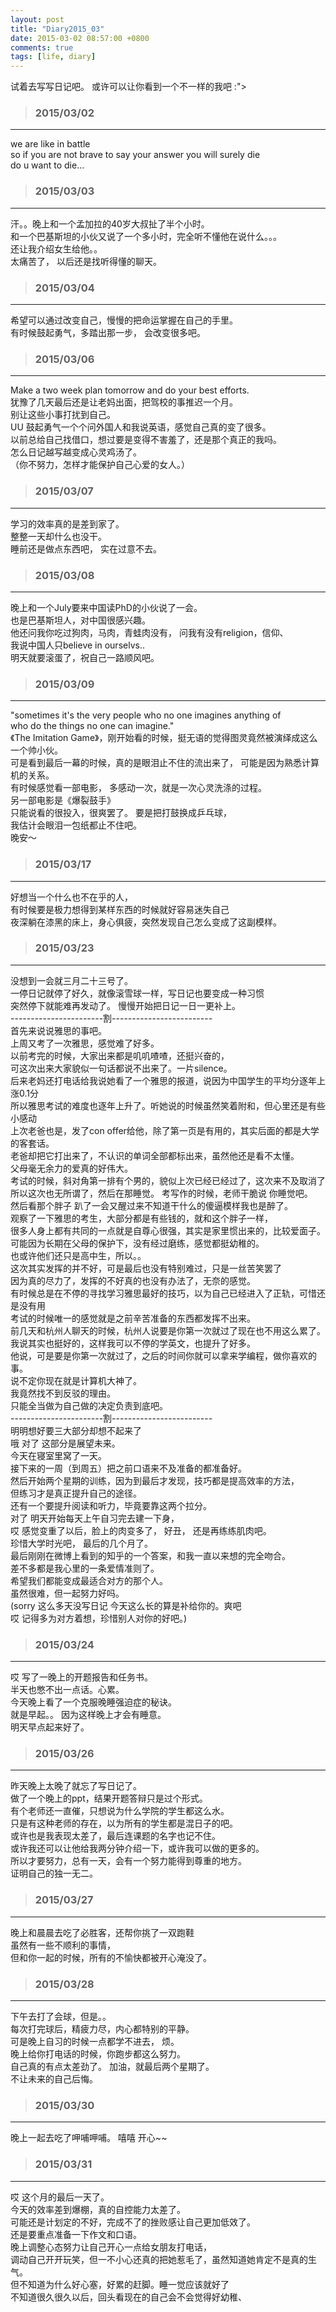 ```yaml
---
layout: post
title: "Diary2015_03"
date: 2015-03-02 08:57:00 +0800
comments: true
tags: [life, diary]
---
```


试着去写写日记吧。 或许可以让你看到一个不一样的我吧 :">   
<!--more-->
   

>### 2015/03/02 ###
----------
we are like in battle   
so if you are not brave to say your answer you will surely die   
do u want to die...    
 

>### 2015/03/03 ###
----------
汗。。晚上和一个孟加拉的40岁大叔扯了半个小时。   
和一个巴基斯坦的小伙又说了一个多小时，完全听不懂他在说什么。。。    
还让我介绍女生给他。。      
太痛苦了， 以后还是找听得懂的聊天。    
 

>### 2015/03/04 ###
----------
希望可以通过改变自己，慢慢的把命运掌握在自己的手里。    
有时候鼓起勇气，多踏出那一步， 会改变很多吧。   
 

>### 2015/03/06 ###
----------
Make a two week plan tomorrow and do your best efforts.    
犹豫了几天最后还是让老妈出面，把驾校的事推迟一个月。    
别让这些小事打扰到自己。    
UU 鼓起勇气一个个问外国人和我说英语，感觉自己真的变了很多。     
以前总给自己找借口，想过要是变得不害羞了，还是那个真正的我吗。     
怎么日记越写越变成心灵鸡汤了。     
<img class="lazy" 
data-original="/images/blog\150301_diary/best.JPG">   
（你不努力，怎样才能保护自己心爱的女人。）   
 

>### 2015/03/07 ###
----------
学习的效率真的是差到家了。     
整整一天却什么也没干。    
睡前还是做点东西吧， 实在过意不去。    
 

>### 2015/03/08 ###
----------
晚上和一个July要来中国读PhD的小伙说了一会。     
也是巴基斯坦人，对中国很感兴趣。   
他还问我你吃过狗肉，马肉，青蛙肉没有， 问我有没有religion，信仰、    
我说中国人只believe in ourselvs..    
明天就要滚蛋了，祝自己一路顺风吧。    
<img class="lazy" 
data-original="/images/blog\150301_diary/journey.jpg">  
 

>### 2015/03/09 ###
----------
"sometimes it's the very people who no one imagines anything of     
who do the things no one can imagine."    
《The Imitation Game》，刚开始看的时候，挺无语的觉得图灵竟然被演绎成这么一个帅小伙。    
可是看到最后一幕的时候，真的是眼泪止不住的流出来了， 可能是因为熟悉计算机的关系。    
有时候感觉看一部电影， 多感动一次，就是一次心灵洗涤的过程。    
另一部电影是《爆裂鼓手》     
只能说看的很投入，很爽罢了。 要是把打鼓换成乒乓球，     
我估计会眼泪一包纸都止不住吧。     
晚安～    　　　
<img class="lazy" 
data-original="/images/blog\150301_diary/imitation1.JPG">    
<img class="lazy" 
data-original="/images/blog\150301_diary/imitation2.JPG">   


>### 2015/03/17 ###
----------
好想当一个什么也不在乎的人，    
有时候要是极力想得到某样东西的时候就好容易迷失自己   
夜深躺在漆黑的床上，身心俱疲，突然发现自己怎么变成了这副模样。    
 

>### 2015/03/23 ###
----------
没想到一会就三月二十三号了。    
一停日记就停了好久，就像滚雪球一样，写日记也要变成一种习惯    
突然停下就能难再发动了。 慢慢开始把日记一日一更补上。   
-----------------------割-------------------------    
首先来说说雅思的事吧。    
上周又考了一次雅思，感觉难了好多。    
以前考完的时候，大家出来都是叽叽喳喳，还挺兴奋的，   
可这次出来大家貌似一句话都说不出来了。一片silence。    
后来老妈还打电话给我说她看了一个雅思的报道，说因为中国学生的平均分逐年上涨0.1分   
所以雅思考试的难度也逐年上升了。听她说的时候虽然笑着附和，但心里还是有些小感动    
上次老爸也是，发了con offer给他，除了第一页是有用的，其实后面的都是大学的客套话。    
老爸却把它打出来了，不认识的单词全部都标出来，虽然他还是看不太懂。     
父母毫无余力的爱真的好伟大。             
考试的时候，斜对角第一排有个男的，貌似上次已经已经过了，这次来不及取消了   
所以这次也无所谓了，然后在那睡觉。 考写作的时候，老师干脆说 你睡觉吧。    
然后看那个胖子 趴了一会又醒过来不知道干什么的傻逼模样我也是醉了。    
观察了一下雅思的考生，大部分都是有些钱的，就和这个胖子一样，    
很多人身上都有共同的一点就是自尊心很强，其实是家里惯出来的，比较爱面子。     
可能因为长期在父母的保护下，没有经过磨练，感觉都挺幼稚的。    
也或许他们还只是高中生，所以。。    
这次其实发挥的并不好，可是最后也没有特别难过，只是一丝苦笑罢了     
因为真的尽力了，发挥的不好真的也没有办法了，无奈的感觉。     
有时候总是在不停的寻找学习雅思最好的技巧，以为自己已经进入了正轨，可惜还是没有用    
考试的时候唯一的感觉就是之前辛苦准备的东西都发挥不出来。   
前几天和杭州人聊天的时候，杭州人说要是你第一次就过了现在也不用这么累了。    
我说其实也挺好的，这样我可以不停的学英文，也提升了好多。     
他说，可是要是你第一次就过了，之后的时间你就可以拿来学编程，做你喜欢的事。     
说不定你现在就是计算机大神了。     
我竟然找不到反驳的理由。     
只能全当做为自己做的决定负责到底吧。     
-----------------------割-------------------------    
明明想好要三大部分却想不起来了       
哦 对了  这部分是展望未来。     
今天在寝室里窝了一天。    
接下来的一周（到周五）把之前口语来不及准备的都准备好。     
然后开始两个星期的训练，因为到最后才发现，技巧都是提高效率的方法，     
但练习才是真正提升自己的途径。    
还有一个要提升阅读和听力，毕竟要靠这两个拉分。     
对了 明天开始每天上午自习完去建一下身，     
哎 感觉变重了以后，脸上的肉变多了， 好丑， 还是再练练肌肉吧。     
珍惜大学时光吧， 最后的几个月了。   
最后刚刚在微博上看到的知乎的一个答案，和我一直以来想的完全吻合。    
差不多都是我心里的一条爱情准则了。     
希望我们都能变成最适合对方的那个人。    
虽然很难，但一起努力好吗。   
(sorry 这么多天没写日记 今天这么长的算是补给你的。爽吧    
哎 记得多为对方着想，珍惜别人对你的好吧。)     
<img class="lazy" 
data-original="/images/blog\150301_diary/love.jpg">   
 


>### 2015/03/24 ###
----------
哎 写了一晚上的开题报告和任务书。    
半天也憋不出一点话。心累。    
今天晚上看了一个克服晚睡强迫症的秘诀。     
就是早起。。 因为这样晚上才会有睡意。    
明天早点起来好了。    
 

>### 2015/03/26 ###
----------
昨天晚上太晚了就忘了写日记了。    
做了一个晚上的ppt，结果开题答辩只是过个形式。    
有个老师还一直催，只想说为什么学院的学生都这么水。     
只是有这种老师的存在，以为所有的学生都是混日子的吧。    
或许也是我表现太差了，最后连课题的名字也记不住。   
或许我还可以让他给我两分钟介绍一下，或许我可以做的更多的。    
所以才要努力，总有一天，会有一个努力能得到尊重的地方。   
证明自己的独一无二。   
<img class="lazy" 
data-original="/images/blog\150301_diary/hehe.jpg">   
 

>### 2015/03/27 ###
----------
晚上和晨晨去吃了必胜客，还帮你挑了一双跑鞋    
虽然有一些不顺利的事情，    
但和你一起的时候，所有的不愉快都被开心淹没了。   
<img class="lazy" 
data-original="/images/blog\150301_diary/us.jpg">   
 

>### 2015/03/28 ###
----------
下午去打了会球，但是。。     
每次打完球后，精疲力尽，内心都特别的平静。    
可是晚上自习的时候一点都学不进去， 烦。    
晚上给你打电话的时候，你跑步都这么努力。    
自己真的有点太差劲了。 加油，就最后两个星期了。     
不让未来的自己后悔。   
<img class="lazy" 
data-original="/images/blog\150301_diary/Icecream.jpg">   
 

>### 2015/03/30 ###
----------
晚上一起去吃了呷哺呷哺。 嘻嘻 开心~~     
<img class="lazy" 
data-original="/images/blog\150301_diary/calendar.jpg">   
 

>### 2015/03/31 ###
----------
哎  这个月的最后一天了。    
今天的效率差到爆棚，真的自控能力太差了。    
可能还是计划定的不好，完成不了的挫败感让自己更加低效了。     
还是要重点准备一下作文和口语。    
晚上调整心态努力让自己开心一点给女朋友打电话，    
调动自己开开玩笑，但一不小心还真的把她惹毛了，虽然知道她肯定不是真的生气。    
但不知道为什么好心塞，好累的赶脚。睡一觉应该就好了     
不知道很久很久以后，回头看现在的自己会不会觉得好幼稚、    
<img class="lazy" 
data-original="/images/blog\150301_diary/cry.png">   
 












